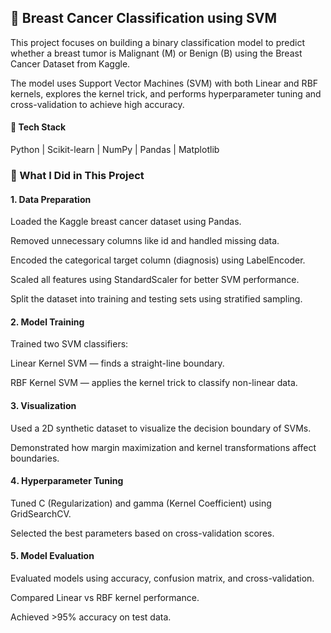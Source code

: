 ## 🧬 Breast Cancer Classification using SVM

This project focuses on building a binary classification model to predict whether a breast tumor is Malignant (M) or Benign (B) using the Breast Cancer Dataset from Kaggle.

The model uses Support Vector Machines (SVM) with both Linear and RBF kernels, explores the kernel trick, and performs hyperparameter tuning and cross-validation to achieve high accuracy.

#### 🧰 Tech Stack

Python | Scikit-learn | NumPy | Pandas | Matplotlib

### 🚀 What I Did in This Project
#### 1️. Data Preparation

Loaded the Kaggle breast cancer dataset using Pandas.

Removed unnecessary columns like id and handled missing data.

Encoded the categorical target column (diagnosis) using LabelEncoder.

Scaled all features using StandardScaler for better SVM performance.

Split the dataset into training and testing sets using stratified sampling.

#### 2️. Model Training

Trained two SVM classifiers:

Linear Kernel SVM — finds a straight-line boundary.

RBF Kernel SVM — applies the kernel trick to classify non-linear data.

#### 3. Visualization

Used a 2D synthetic dataset to visualize the decision boundary of SVMs.

Demonstrated how margin maximization and kernel transformations affect boundaries.

#### 4️. Hyperparameter Tuning

Tuned C (Regularization) and gamma (Kernel Coefficient) using GridSearchCV.

Selected the best parameters based on cross-validation scores.

#### 5️. Model Evaluation

Evaluated models using accuracy, confusion matrix, and cross-validation.

Compared Linear vs RBF kernel performance.

Achieved >95% accuracy on test data.

